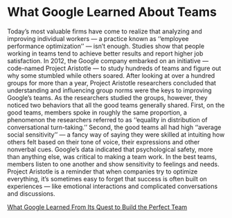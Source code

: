 # What Google Learned About Teams

Today’s most valuable firms have come to realize that analyzing and improving individual workers ­— a practice known as ‘‘employee performance optimization’’ — isn’t enough.
Studies show that people working in teams tend to achieve better results and report higher job satisfaction.
In 2012, the Google company embarked on an initiative — code-named Project Aristotle — to study hundreds of teams and figure out why some stumbled while others soared. 
After looking at over a hundred groups for more than a year, Project Aristotle researchers concluded that understanding and influencing group norms were the keys to improving Google’s teams. 
As the researchers studied the groups, however, they noticed two behaviors that all the good teams generally shared. First, on the good teams, members spoke in roughly the same proportion, a phenomenon the researchers referred to as ‘‘equality in distribution of conversational turn-taking.’’ Second, the good teams all had high ‘‘average social sensitivity’’ — a fancy way of saying they were skilled at intuiting how others felt based on their tone of voice, their expressions and other nonverbal cues. 
Google’s data indicated that psychological safety, more than anything else, was critical to making a team work.
In the best teams, members listen to one another and show sensitivity to feelings and needs.
Project Aristotle is a reminder that when companies try to optimize everything, it’s sometimes easy to forget that success is often built on experiences — like emotional interactions and complicated conversations and discussions.

[What Google Learned From Its Quest to Build the Perfect Team](https://www.nytimes.com/2016/02/28/magazine/what-google-learned-from-its-quest-to-build-the-perfect-team.html)
